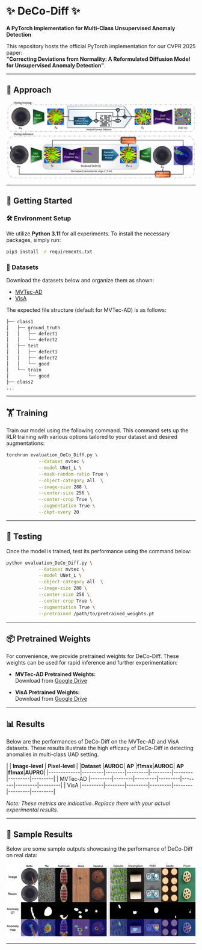 

# ✨ DeCo-Diff ✨
**A PyTorch Implementation for Multi-Class Unsupervised Anomaly Detection**

This repository hosts the official PyTorch implementation for our CVPR 2025 paper:  
**"Correcting Deviations from Normality: A Reformulated Diffusion Model for Unsupervised Anomaly Detection"**.

---

## 🎨 Approach


![DeCo-Diff](./assets/DeCo-for-UAD.png)

---

## 🚀 Getting Started

### 🛠️ Environment Setup

We utilize **Python 3.11** for all experiments. To install the necessary packages, simply run:

```bash
pip3 install -r requirements.txt
```

### 📁 Datasets

Download the datasets below and organize them as shown:
- [MVTec-AD](https://www.mvtec.com/company/research/datasets/mvtec-ad)
- [VisA](https://amazon-visual-anomaly.s3.us-west-2.amazonaws.com/VisA_20220922.tar)

The expected file structure (default for MVTec-AD) is as follows:
```
├── class1
│   ├── ground_truth
│   │   ├── defect1
│   │   └── defect2
│   ├── test
│   │   ├── defect1
│   │   ├── defect2
│   │   └── good
│   └── train
│       └── good
├── class2
...
```

---

## 🏋️ Training

Train our model using the following command. This command sets up the RLR training with various options tailored to your dataset and desired augmentations:

```bash
torchrun evaluation_DeCo_Diff.py \
            --dataset mvtec \
            --model UNet_L \
            --mask-random-ratio True \
            --object-category all  \
            --image-size 288 \
            --center-size 256 \
            --center-crop True \
            --augmentation True \
            --ckpt-every 20 
```

---

## 🧪 Testing

Once the model is trained, test its performance using the command below:

```bash
python evaluation_DeCo_Diff.py \
            --dataset mvtec \
            --model UNet_L \
            --object-category all  \
            --image-size 288 \
            --center-size 256 \
            --center-crop True \
            --augmentation True \
            --pretrained /path/to/pretrained_weights.pt
```
---

## 📦 Pretrained Weights

For convenience, we provide pretrained weights for DeCo-Diff. These weights can be used for rapid inference and further experimentation:

- **MVTec-AD Pretrained Weights:**  
  Download from [Google Drive](https://drive.google.com/file/d/1kWXXao57CzLDmatePAmMoTZG5YZsrVRl/view?usp=share_link) 
  
- **VisA Pretrained Weights:**  
  Download from [Google Drive](https://drive.google.com/file/d/1uNE-Vtb7TPeuMkyepTbKFsxUy8472enx/view?usp=share_link) 

---

## 📊 Results

Below are the performances of DeCo-Diff on the MVTec-AD and VisA datasets. These results illustrate the high efficacy of DeCo-Diff in detecting anomalies in multi-class UAD setting.


|             |        **Image-level**         |             **Pixel-level**                |
|**Dataset**  |**AUROC**| **AP** |**f1max**|**AUROC**| **AP** |**f1max**|**AUPRO**|
|-------------|---------|--------|---------|---------|--------|---------|---------|
| MVTec-AD   |---------|--------|---------|---------|--------|---------|---------|
| VisA       |---------|--------|---------|---------|--------|---------|---------|

*Note: These metrics are indicative. Replace them with your actual experimental results.*

---

## 📸 Sample Results

Below are some sample outputs showcasing the performance of DeCo-Diff on real data:

![DeCo-Diff Samples](./assets/Samples.png)

---





